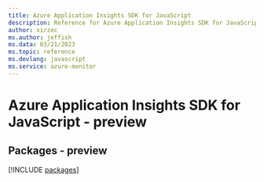 ```yaml
---
title: Azure Application Insights SDK for JavaScript
description: Reference for Azure Application Insights SDK for JavaScript
author: xirzec
ms.author: jeffish
ms.data: 03/21/2023
ms.topic: reference
ms.devlang: javascript
ms.service: azure-monitor
---
```

# Azure Application Insights SDK for JavaScript - preview
## Packages - preview
[!INCLUDE [packages](application-insights-index.md)]